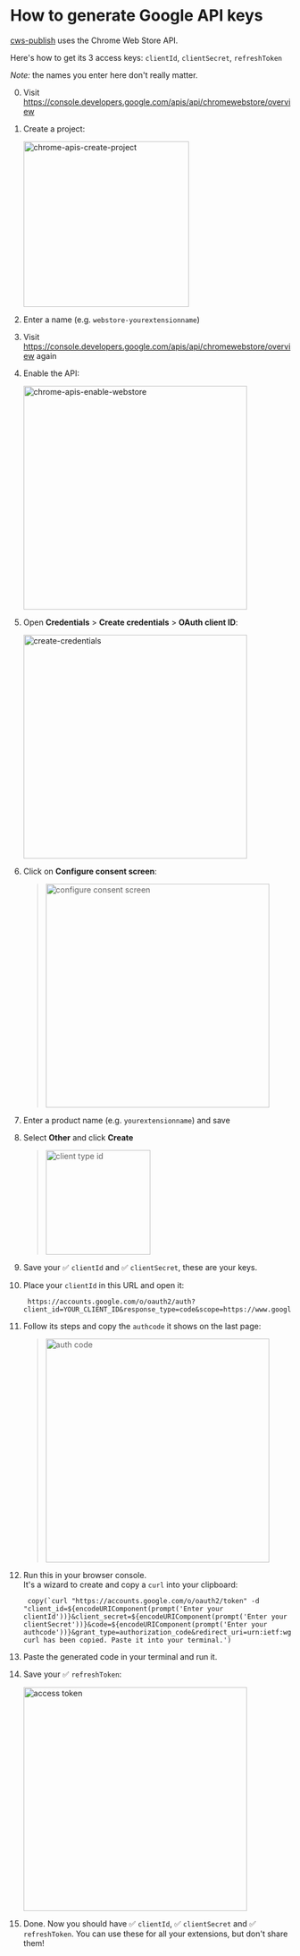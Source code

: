 # How to generate Google API keys

[cws-publish](https://github.com/anhnguyentb/cws-publish) uses the Chrome Web Store API. 

Here's how to get its 3 access keys: `clientId`, `clientSecret`, `refreshToken`

*Note:* the names you enter here don't really matter.

0. Visit https://console.developers.google.com/apis/api/chromewebstore/overview
0. Create a project:

    <img width="296" alt="chrome-apis-create-project" src="https://cloud.githubusercontent.com/assets/1402241/21517725/55e5c626-cc96-11e6-9b55-ec9c80e10ec4.png">
0. Enter a name (e.g. `webstore-yourextensionname`)
0. Visit https://console.developers.google.com/apis/api/chromewebstore/overview again
0. Enable the API:

    <img width="400" alt="chrome-apis-enable-webstore" src="https://cloud.githubusercontent.com/assets/1402241/21517842/2a9f36a4-cc97-11e6-8ffa-ad49ac2ca3ce.png">

0. Open **Credentials** > **Create credentials** > **OAuth client ID**:

    <img width="400" alt="create-credentials" src="https://cloud.githubusercontent.com/assets/1402241/21517881/64f727f8-cc97-11e6-9c6b-b347b71352bf.png">

0. Click on **Configure consent screen**:

    > <img width="400" alt="configure consent screen" src="https://cloud.githubusercontent.com/assets/1402241/21517907/92640e0e-cc97-11e6-93f7-d077664eead9.png">

0. Enter a product name (e.g. `yourextensionname`) and save
0. Select **Other** and click **Create** 

    > <img width="187" alt="client type id" src="https://cloud.githubusercontent.com/assets/1402241/21517952/d1f36fce-cc97-11e6-92c0-de4485d97736.png">

0. Save your ✅ `clientId` and ✅ `clientSecret`, these are your keys.
0. Place your `clientId` in this URL and open it:

        https://accounts.google.com/o/oauth2/auth?client_id=YOUR_CLIENT_ID&response_type=code&scope=https://www.googleapis.com/auth/chromewebstore&redirect_uri=urn:ietf:wg:oauth:2.0:oob

0. Follow its steps and copy the `authcode` it shows on the last page:

    > <img width="400" alt="auth code" src="https://cloud.githubusercontent.com/assets/1402241/21518094/c3033bb0-cc98-11e6-82bb-f6c69ca103fe.png">

0. Run this in your browser console.  
It's a wizard to create and copy a `curl` into your clipboard:

        copy(`curl "https://accounts.google.com/o/oauth2/token" -d "client_id=${encodeURIComponent(prompt('Enter your clientId'))}&client_secret=${encodeURIComponent(prompt('Enter your clientSecret'))}&code=${encodeURIComponent(prompt('Enter your authcode'))}&grant_type=authorization_code&redirect_uri=urn:ietf:wg:oauth:2.0:oob"`);alert('The curl has been copied. Paste it into your terminal.')


0. Paste the generated code in your terminal and run it.
0. Save your ✅ `refreshToken`:

    <img width="400" alt="access token" src="https://cloud.githubusercontent.com/assets/1402241/21518331/9b7e3b42-cc9a-11e6-8d65-cde5ba5ea105.png">

0. Done. Now you should have ✅ `clientId`, ✅ `clientSecret` and ✅ `refreshToken`. You can use these for all your extensions, but don't share them!